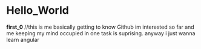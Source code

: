 # Hello_World
**first_0**
//this is me basically
getting to know Github im interested so far and me keeping my mind occupied in one task is suprising.
anyway i just wanna learn angular
